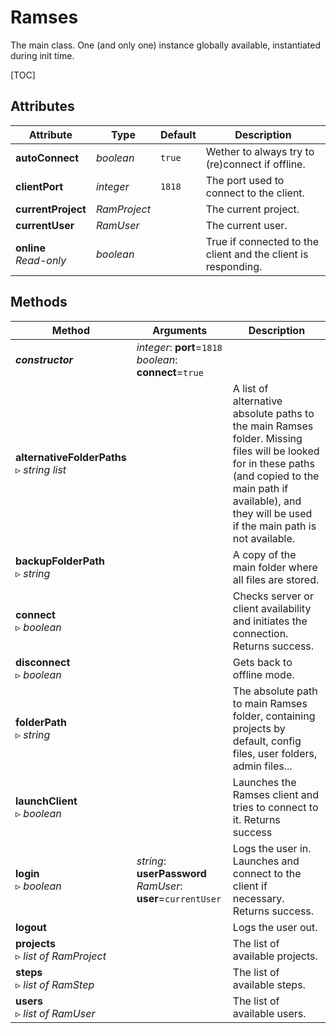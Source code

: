 # Ramses

The main class. One (and only one) instance globally available, instantiated during init time.

[TOC]

## Attributes

| Attribute | Type | Default | Description |
| --- | --- | --- | --- |
| **autoConnect** | *boolean* | `true` | Wether to always try to (re)connect if offline. |
| **clientPort** | *integer* | `1818` | The port used to connect to the client. |
| **currentProject** | *RamProject* | | The current project. |
| **currentUser** | *RamUser* | | The current user. |
| **online**<br/>*Read-only* | *boolean* | | True if connected to the client and the client is responding. |

## Methods

| Method | Arguments | Description |
| --- | --- | --- |
| ***constructor*** | *integer*: **port**=`1818`<br />*boolean*: **connect**=`true` | |
| **alternativeFolderPaths**<br />▹ *string list* | | A list of alternative absolute paths to the main Ramses folder. Missing files will be looked for in these paths (and copied to the main path if available), and they will be used if the main path is not available. |
| **backupFolderPath**<br />▹ *string* | | A copy of the main folder where all files are stored. |
| **connect**<br />▹ *boolean* | | Checks server or client availability and initiates the connection. Returns success. |
| **disconnect**<br />▹ *boolean* | | Gets back to offline mode. |
| **folderPath**<br />▹ *string* | | The absolute path to main Ramses folder, containing projects by default, config files, user folders, admin files... |
| **launchClient**<br />▹ *boolean* | | Launches the Ramses client and tries to connect to it. Returns success |
| **login**<br />▹ *boolean* | *string*: **userPassword**<br />*RamUser*: **user**=`currentUser` | Logs the user in. Launches and connect to the client if necessary.  Returns success. |
| **logout**| | Logs the user out. |
| **projects**<br />▹ *list of RamProject* | | The list of available projects. |
| **steps**<br />▹ *list of RamStep* | | The list of available steps.
| **users**<br />▹ *list of RamUser* | | The list of available users. |